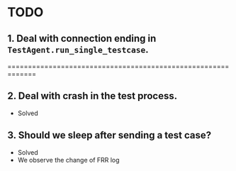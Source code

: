 # TODO

## 1. Deal with connection ending in `TestAgent.run_single_testcase`.

=============================================================

## 2. Deal with crash in the test process.

- Solved

## 3. Should we sleep after sending a test case?

- Solved
- We observe the change of FRR log
